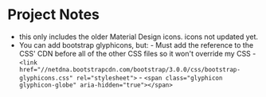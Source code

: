 Project Notes
=============

  *  this only includes the older Material Design icons. icons not updated yet.
  *  You can add bootstrap glyphicons, but:
    - Must add the reference to the CSS' CDN before all of the other CSS files so it won't override my CSS
    - `<link href="//netdna.bootstrapcdn.com/bootstrap/3.0.0/css/bootstrap-glyphicons.css" rel="stylesheet">`
    - `<span class="glyphicon glyphicon-globe" aria-hidden="true"></span>`
  
